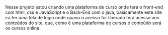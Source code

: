 Nesse projeto estou criando uma plataforma de curso onde terá o front-end com html, css e JavaScript e o Back-End com o java, basicamente este site irá ter uma tela de login onde quano o acesso for liberado terá acesso aos conteúdos do site, que, como é uma plataforma de cursos o conteúdo será os cursos online.
